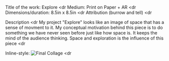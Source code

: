 Title of the work:  Explore <dr
Medium:  Print on Paper + AR <dr
Dimensions/duration:  8.5in x 8.5in <dr
Attribution (burrow and tell) <dr

Description <dr
  My project "Explore" looks like an image of space that has a sense of movment to it. My conceptual motivation behind this piece is to do something we have never seen before just like how space is. It keeps the mind of the audience thinking. Space and exploration is the influence of this piece <dr
  
  Inline-style: 
![Final Collage](https://imgur.com/a/qHpXyK9) <dr
